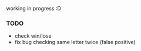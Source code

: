 working in progress :D


### TODO
* check win/lose
* fix bug checking same letter twice (false positive) 